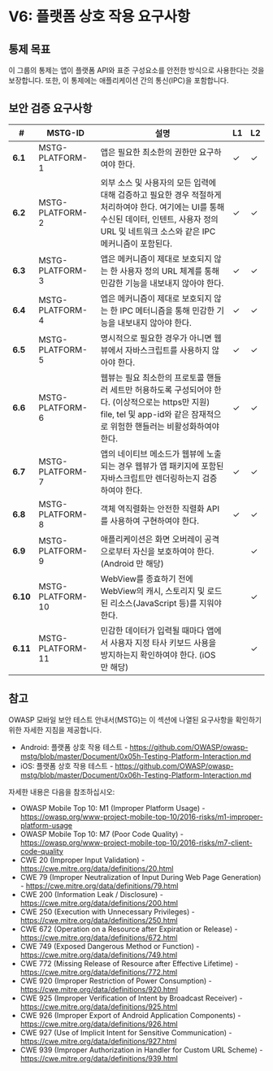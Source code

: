 # V6: 플랫폼 상호 작용 요구사항

## 통제 목표

이 그룹의 통제는 앱이 플랫폼 API와 표준 구성요소를 안전한 방식으로 사용한다는 것을 보장합니다. 또한, 이 통제에는 애플리케이션 간의 통신(IPC)을 포함합니다.

## 보안 검증 요구사항

| # | MSTG-ID | 설명 | L1 | L2 |
| -- | ---------- | ---------------------- | - | - |
| **6.1** | MSTG-PLATFORM-1 | 앱은 필요한 최소한의 권한만 요구하여야 한다. | ✓ | ✓ |
| **6.2** | MSTG-PLATFORM-2 | 외부 소스 및 사용자의 모든 입력에 대해 검증하고 필요한 경우 적절하게 처리하여야 한다. 여기에는 UI를 통해 수신된 데이터, 인텐트, 사용자 정의 URL 및 네트워크 소스와 같은 IPC 메커니즘이 포함된다. | ✓ | ✓ |
| **6.3** | MSTG-PLATFORM-3 | 앱은 메커니즘이 제대로 보호되지 않는 한 사용자 정의 URL 체계를 통해 민감한 기능을 내보내지 않아야 한다. | ✓ | ✓ |
| **6.4** | MSTG-PLATFORM-4 | 엡은 메커니즘이 제대로 보호되지 않는 한 IPC 메터니즘을 통해 민감한 기능을 내보내지 않아야 한다. | ✓ | ✓ |
| **6.5** | MSTG-PLATFORM-5 | 명시적으로 필요한 경우가 아니면 웹뷰에서 자바스크립트를 사용하지 않아야 한다. | ✓ | ✓ |
| **6.6** | MSTG-PLATFORM-6 | 웹뷰는 필요 최소한의 프로토콜 핸들러 세트만 허용하도록 구성되어야 한다. (이상적으로는 https만 지원) file, tel 및 app-id와 같은 잠재적으로 위험한 핸들러는 비활성화하여야 한다. | ✓ | ✓ |
| **6.7** | MSTG-PLATFORM-7 | 앱의 네이티브 메소드가 웹뷰에 노출되는 경우 웹뷰가 앱 패키지에 포함된 자바스크립트만 렌더링하는지 검증하여야 한다. | ✓ | ✓ |
| **6.8** | MSTG-PLATFORM-8 | 객체 역직렬화는 안전한 직렬화 API를 사용하여 구현하여야 한다. | ✓ | ✓ |
| **6.9** | MSTG-PLATFORM-9 | 애플리케이션은 화면 오버레이 공격으로부터 자신을 보호하여야 한다. (Android 만 해당) |  | ✓ |
| **6.10** | MSTG-PLATFORM-10 | WebView를 종효하기 전에 WebView의 캐시, 스토리지 및 로드된 리소스(JavaScript 등)를 지워야 한다. |  | ✓ |
| **6.11** | MSTG-PLATFORM-11 | 민감한 데이터가 입력될 때마다 앱에서 사용자 지정 타사 키보드 사용을 방지하는지 확인하여야 한다. (iOS 만 해당) | | ✓ |

## 참고

OWASP 모바일 보안 테스트 안내서(MSTG)는 이 섹션에 나열된 요구사항을 확인하기 위한 자세한 지침을 제공합니다.

- Android: 플랫폼 상호 작용 테스트 - <https://github.com/OWASP/owasp-mstg/blob/master/Document/0x05h-Testing-Platform-Interaction.md>
- iOS: 플랫폼 상호 작용 테스트 - <https://github.com/OWASP/owasp-mstg/blob/master/Document/0x06h-Testing-Platform-Interaction.md>

자세한 내용은 다음을 참조하십시오:

- OWASP Mobile Top 10: M1 (Improper Platform Usage) - <https://owasp.org/www-project-mobile-top-10/2016-risks/m1-improper-platform-usage>
- OWASP Mobile Top 10: M7 (Poor Code Quality) - <https://owasp.org/www-project-mobile-top-10/2016-risks/m7-client-code-quality>
- CWE 20 (Improper Input Validation) - <https://cwe.mitre.org/data/definitions/20.html>
- CWE 79 (Improper Neutralization of Input During Web Page Generation) - <https://cwe.mitre.org/data/definitions/79.html>
- CWE 200 (Information Leak / Disclosure) - <https://cwe.mitre.org/data/definitions/200.html>
- CWE 250 (Execution with Unnecessary Privileges) - <https://cwe.mitre.org/data/definitions/250.html>
- CWE 672 (Operation on a Resource after Expiration or Release) - <https://cwe.mitre.org/data/definitions/672.html>
- CWE 749 (Exposed Dangerous Method or Function) - <https://cwe.mitre.org/data/definitions/749.html>
- CWE 772 (Missing Release of Resource after Effective Lifetime) - <https://cwe.mitre.org/data/definitions/772.html>
- CWE 920 (Improper Restriction of Power Consumption) - <https://cwe.mitre.org/data/definitions/920.html>
- CWE 925 (Improper Verification of Intent by Broadcast Receiver) - <https://cwe.mitre.org/data/definitions/925.html>
- CWE 926 (Improper Export of Android Application Components) - <https://cwe.mitre.org/data/definitions/926.html>
- CWE 927 (Use of Implicit Intent for Sensitive Communication) - <https://cwe.mitre.org/data/definitions/927.html>
- CWE 939 (Improper Authorization in Handler for Custom URL Scheme) - <https://cwe.mitre.org/data/definitions/939.html>
